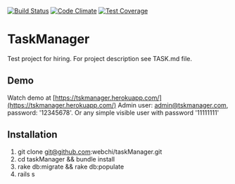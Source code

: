 [![Build Status](https://travis-ci.org/webchi/taskManager.svg?branch=master)](https://travis-ci.org/webchi/taskManager)
[![Code Climate](https://codeclimate.com/github/webchi/taskManager/badges/gpa.svg)](https://codeclimate.com/github/webchi/taskManager)
[![Test Coverage](https://codeclimate.com/github/webchi/taskManager/badges/coverage.svg)](https://codeclimate.com/github/webchi/taskManager/coverage)

# TaskManager
Test project for hiring. For project description see TASK.md file.

## Demo
Watch demo at [https://tskmanager.herokuapp.com/](https://tskmanager.herokuapp.com/)
Admin user: admin@tskmanager.com, password: '12345678'. Or any simple visible user with password '11111111'

## Installation
1. git clone git@github.com:webchi/taskManager.git
2. cd taskManager && bundle install
3. rake db:migrate && rake db:populate
5. rails s